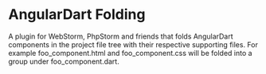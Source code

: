 # AngularDart Folding

A plugin for WebStorm, PhpStorm and friends that folds AngularDart components in the project file tree with their respective supporting files. For example foo_component.html and foo_component.css will be folded into a group under foo_component.dart.